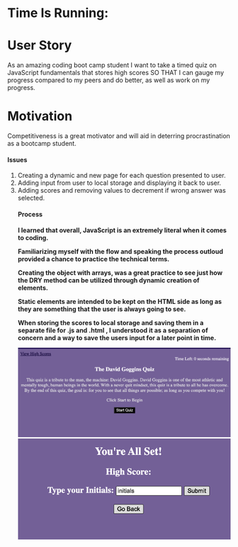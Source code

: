 # Time Is Running:


<h1> User Story </h1>
As an amazing coding boot camp student
I want to take a timed quiz on JavaScript fundamentals that stores high scores
SO THAT I can gauge my progress compared to my peers and do better, as well as work on my progress. 




<h1> Motivation </h1>
<p> Competitiveness is a great motivator and will aid in deterring procrastination as a bootcamp student. </p>



<h4> Issues </h4>
 <ol>
    <li> Creating a dynamic and new page for each question presented to user. </li>
    <li> Adding input from user to local storage and displaying it back to user. </li>
    <li> Adding scores and removing values to decrement if wrong answer was selected. </li>


<h4>  Process<h4>

   <p> I learned that overall, JavaScript is an extremely literal when it comes to coding.

   Familiarizing myself with the flow and speaking the process outloud provided a chance to practice the technical terms.

   Creating the object with arrays, was a great practice to see just how the DRY method can be utilized through dynamic creation of elements.

   Static elements are intended to be kept on the HTML side as long as they are something that the user is always going to see.
   
   When storing the scores to local storage and saving them in a separate file for .js and .html , I understood it as a separation of concern and a way to save the users input for a later point in time.  
   
   
   
   


   <img src="assets/img/Screen Shot 2022-08-29 at 5.27.50 PM.png"  alt= "Beginning of Quiz, this is has a start button and a sumarry" >
   <img src ="assets/img/Screen Shot 2022-08-29 at 5.28.17 PM.png" alt = "End Page with Initials Section for score keeping.">